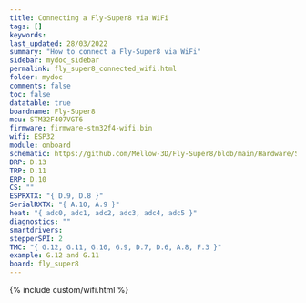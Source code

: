 ```yaml
---
title: Connecting a Fly-Super8 via WiFi
tags: []
keywords: 
last_updated: 28/03/2022
summary: "How to connect a Fly-Super8 via WiFi"
sidebar: mydoc_sidebar
permalink: fly_super8_connected_wifi.html
folder: mydoc
comments: false
toc: false
datatable: true
boardname: Fly-Super8
mcu: STM32F407VGT6
firmware: firmware-stm32f4-wifi.bin
wifi: ESP32
module: onboard
schematic: https://github.com/Mellow-3D/Fly-Super8/blob/main/Hardware/Schematic.pdf
DRP: D.13
TRP: D.11
ERP: D.10
CS: ""
ESPRXTX: "{ D.9, D.8 }"
SerialRXTX: "{ A.10, A.9 }"
heat: "{ adc0, adc1, adc2, adc3, adc4, adc5 }"
diagnostics: ""
smartdrivers: 
stepperSPI: 2
TMC: "{ G.12, G.11, G.10, G.9, D.7, D.6, A.8, F.3 }"
example: G.12 and G.11
board: fly_super8
---
```


{% include custom/wifi.html %}